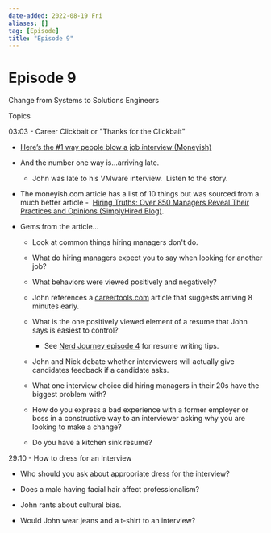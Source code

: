 ```yaml
---
date-added: 2022-08-19 Fri
aliases: []
tag: [Episode]
title: "Episode 9"
---
```


# Episode 9

Change from Systems to Solutions Engineers 

Topics 

03:03 - Career Clickbait or "Thanks for the Clickbait" 

-   [Here’s the #1 way people blow a job interview (Moneyish)](https://moneyish.com/ish/heres-the-1-way-people-blow-a-job-interview/) 
    
-   And the number one way is...arriving late.   
    
    -   John was late to his VMware interview.  Listen to the story. 
        
-   The moneyish.com article has a list of 10 things but was sourced from a much better article -  [Hiring Truths: Over 850 Managers Reveal Their Practices and Opinions (SimplyHired Blog)](https://blog.simplyhired.com/hiring-truths/). 
    
-   Gems from the article... 
    
    -   Look at common things hiring managers don't do. 
        
    -   What do hiring managers expect you to say when looking for another job? 
        
    -   What behaviors were viewed positively and negatively? 
        
    -   John references a [careertools.com](https://www.manager-tools.com/career-tools-basics) article that suggests arriving 8 minutes early.  
        
    -   What is the one positively viewed element of a resume that John says is easiest to control? 
        
        -   See [Nerd Journey episode 4](http://nerd-journey.com/nerd-journey-004-company-culture-and-resume-writing) for resume writing tips. 
            
    -   John and Nick debate whether interviewers will actually give candidates feedback if a candidate asks. 
        
    -   What one interview choice did hiring managers in their 20s have the biggest problem with? 
        
    -   How do you express a bad experience with a former employer or boss in a constructive way to an interviewer asking why you are looking to make a change? 
        
    -   Do you have a kitchen sink resume? 
        

29:10 - How to dress for an Interview 

-   Who should you ask about appropriate dress for the interview? 
    
-   Does a male having facial hair affect professionalism? 
    
-   John rants about cultural bias. 
    
-   Would John wear jeans and a t-shirt to an interview?